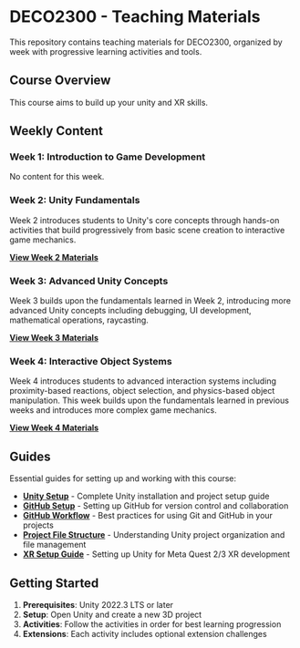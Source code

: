 # DECO2300 - Teaching Materials

This repository contains teaching materials for DECO2300, organized by week with progressive learning activities and tools.

## Course Overview

This course aims to build up your unity and XR skills.

## Weekly Content

### Week 1: Introduction to Game Development

No content for this week.

### Week 2: Unity Fundamentals

Week 2 introduces students to Unity's core concepts through hands-on activities that build progressively 
from basic scene creation to interactive game mechanics.

**[View Week 2 Materials](Week%2002/README.md)**

### Week 3: Advanced Unity Concepts

Week 3 builds upon the fundamentals learned in Week 2, introducing more advanced Unity concepts including 
debugging, UI development, mathematical operations, raycasting.

**[View Week 3 Materials](Week%2003/README.md)**

### Week 4: Interactive Object Systems

Week 4 introduces students to advanced interaction systems including proximity-based reactions, object selection, 
and physics-based object manipulation. This week builds upon the fundamentals learned in previous weeks and 
introduces more complex game mechanics.

**[View Week 4 Materials](Week%2004/README.md)**

## Guides

Essential guides for setting up and working with this course:

- **[Unity Setup](Guides/Unity%20Setup.md)** - Complete Unity installation and project setup guide
- **[GitHub Setup](Guides/Github%20Setup.md)** - Setting up GitHub for version control and collaboration
- **[GitHub Workflow](Guides/GitHub%20Workflow.md)** - Best practices for using Git and GitHub in your projects
- **[Project File Structure](Guides/Project%20File%20Structure.md)** - Understanding Unity project organization and file management
- **[XR Setup Guide](Week%2003/Activity%205%20-%20Getting%20Set%20Up%20for%20XR.md)** - Setting up Unity for Meta Quest 2/3 XR development

## Getting Started

1. **Prerequisites**: Unity 2022.3 LTS or later
2. **Setup**: Open Unity and create a new 3D project
3. **Activities**: Follow the activities in order for best learning progression
4. **Extensions**: Each activity includes optional extension challenges
